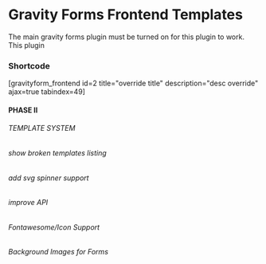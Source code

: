 # Gravity Forms Frontend Templates

The main gravity forms plugin must be turned on for this plugin to work.  This plugin 

### Shortcode

[gravityform_frontend id=2 title="override title" description="desc override" ajax=true tabindex=49]


#### PHASE II

######  TEMPLATE SYSTEM
######  show broken templates listing
######  add svg spinner support
######  improve API
######  Fontawesome/Icon Support
######  Background Images for Forms

